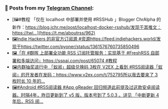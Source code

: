 ### 📰 Posts from my [Telegram Channel](https://t.me/s/aboutrss):
<!-- BLOG-POST-LIST:START -->
- [🖼#教程 「仅在 localhost 中部署并使用 #RSSHub 」Blogger ChrAlpha 的新作：https://blog.ichr.me/post/localhost-docker-rsshub/发现于其推文：https://twi...](https://t.me/aboutrss/962)
- [🖼Indie Hackers 的非官方订阅源 #资源https://feed.indiehackers.world/发现于https://twitter.com/pyoner/status/1361576760735850496](https://t.me/aboutrss/961)
- [🖼「在 #群晖 上部署全功能 RSS 订阅托管服务：实现基于 #FreshRSS 自部署和多端访问」https://sspai.com/post/65074 #教程](https://t.me/aboutrss/960)
- [🖼内群抽奖进行中 「蚁阅」超级兑换码 3枚在 V2EX 上看到 #RSS阅读器「蚁阅」的开发者在发码：https://www.v2ex.com/t/752795所以我去要来了 3 枚时长 10 年的...](https://t.me/aboutrss/959)
- [🖼#Android #RSS阅读器 #App gReader 回归频道此前提及过这款安卓阅读器。时隔4年，昨日更新到了 v5 版，版本号到了 5.0.3 。详见 「中断更新 4 年后，RSS 阅...](https://t.me/aboutrss/958)
<!-- BLOG-POST-LIST:END -->

<!--
**AboutRSS/AboutRSS** is a ✨ _special_ ✨ repository because its `README.md` (this file) appears on your GitHub profile.

Here are some ideas to get you started:

- 🔭 I’m currently working on ...
- 🌱 I’m currently learning ...
- 👯 I’m looking to collaborate on ...
- 🤔 I’m looking for help with ...
- 💬 Ask me about ...
- 📫 How to reach me: ...
- 😄 Pronouns: ...
- ⚡ Fun fact: ...
-->
